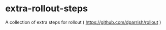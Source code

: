 extra-rollout-steps
===================

A collection of extra steps for rollout ( https://github.com/dparrish/rollout )
